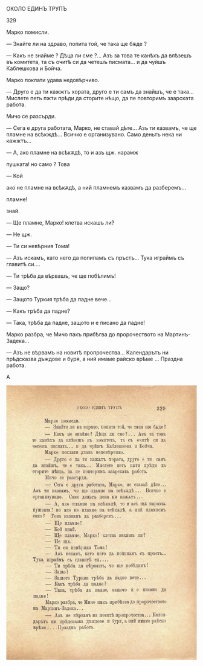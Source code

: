 ﻿ОКОЛО ЕДИНЪ ТРУПЪ

329

Марко помисли.

— Знайте ли на здраво, попита той, че така ще бѫде ?

— Какъ не знайме ? Дѣца ли сме ?... Азъ за това те канѣхъ да влѣзешъ въ комитета, та съ очитѣ си да четешъ писмата... и да чуйшъ Каблешкова и Бойча.

Марко поклати удава недовѣрчиво.

— Друго е да ти кажжтъ хората, друго е ти самъ да знайшъ, че е така... Мислете петь пжти прѣди да сторите нѣщо, да пе повторимъ заарската работа.

Мичо се разсърди.

— Сега е друга работата, Марко, не ставай дѣте... Азъ ти казвамъ, че ще пламне на всѣкждѣ... Всичко е организувано. Само деньтъ нека ни кажжтъ...

— А, ако пламне на всѣкѫдѣ, то и азъ щж. нарамж

пушката! но само ? Това

— Кой

ако не пламне на всѣкѫдѣ, а ний пламнемъ казвамъ да разберемъ...

пламне!

знай.

— Ще пламне, Марко! клетва искашъ ли?

— Не щж.

— Ти си невѣрния Тома!

— Азъ искамъ, като него да попипамъ съ пръстъ... Тука играймъ съ главитѣ си....

— Ти трѣба да вѣрвашъ, че ще побѣлимъ!

— Защо?

— Защото Туркия трѣба да падне вече...

— Какъ трѣба да падне?

— Така, трѣба да падне, защото и е писано да падне!

Марко разбра, че Мичо пакъ прибѣгва до пророчеството на Мартинъ-Задека...

— Азъ не вѣрвамъ на новитѣ пропрочества... Календарътъ ни прѣдсказва дъждове и буря, а ний имаме райско врѣме ... Праздна работа.

А

![original](../images/368.jpg)

